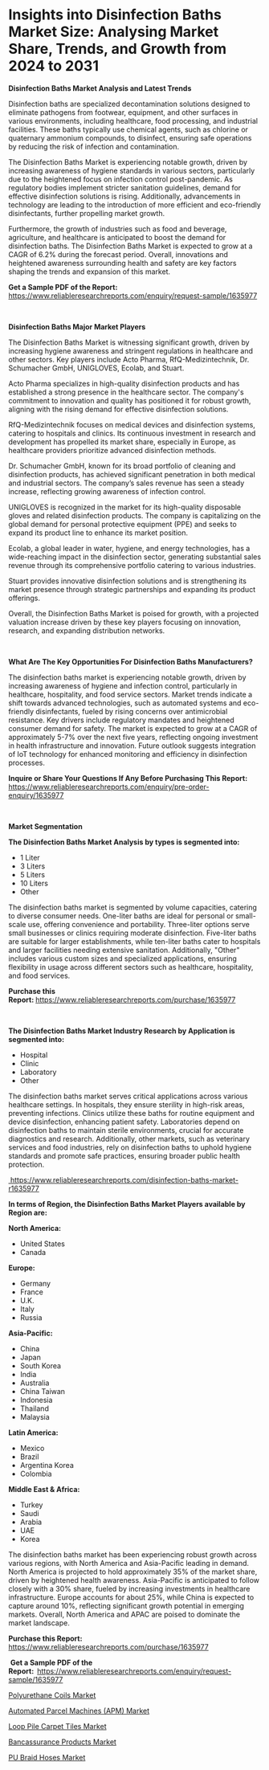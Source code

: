 <p><h1>Insights into Disinfection Baths Market Size: Analysing Market Share, Trends, and Growth from 2024 to 2031</h1></p><p><strong>Disinfection Baths Market Analysis and Latest Trends</strong></p>
<p><p>Disinfection baths are specialized decontamination solutions designed to eliminate pathogens from footwear, equipment, and other surfaces in various environments, including healthcare, food processing, and industrial facilities. These baths typically use chemical agents, such as chlorine or quaternary ammonium compounds, to disinfect, ensuring safe operations by reducing the risk of infection and contamination.</p><p>The Disinfection Baths Market is experiencing notable growth, driven by increasing awareness of hygiene standards in various sectors, particularly due to the heightened focus on infection control post-pandemic. As regulatory bodies implement stricter sanitation guidelines, demand for effective disinfection solutions is rising. Additionally, advancements in technology are leading to the introduction of more efficient and eco-friendly disinfectants, further propelling market growth.</p><p>Furthermore, the growth of industries such as food and beverage, agriculture, and healthcare is anticipated to boost the demand for disinfection baths. The Disinfection Baths Market is expected to grow at a CAGR of 6.2% during the forecast period. Overall, innovations and heightened awareness surrounding health and safety are key factors shaping the trends and expansion of this market.</p></p>
<p><strong>Get a Sample PDF of the Report:&nbsp;</strong> <a href="https://www.reliableresearchreports.com/enquiry/request-sample/1635977">https://www.reliableresearchreports.com/enquiry/request-sample/1635977</a></p>
<p>&nbsp;</p>
<p><strong>Disinfection Baths Major Market Players</strong></p>
<p><p>The Disinfection Baths Market is witnessing significant growth, driven by increasing hygiene awareness and stringent regulations in healthcare and other sectors. Key players include Acto Pharma, RfQ-Medizintechnik, Dr. Schumacher GmbH, UNIGLOVES, Ecolab, and Stuart. </p><p>Acto Pharma specializes in high-quality disinfection products and has established a strong presence in the healthcare sector. The company's commitment to innovation and quality has positioned it for robust growth, aligning with the rising demand for effective disinfection solutions. </p><p>RfQ-Medizintechnik focuses on medical devices and disinfection systems, catering to hospitals and clinics. Its continuous investment in research and development has propelled its market share, especially in Europe, as healthcare providers prioritize advanced disinfection methods.</p><p>Dr. Schumacher GmbH, known for its broad portfolio of cleaning and disinfection products, has achieved significant penetration in both medical and industrial sectors. The company’s sales revenue has seen a steady increase, reflecting growing awareness of infection control.</p><p>UNIGLOVES is recognized in the market for its high-quality disposable gloves and related disinfection products. The company is capitalizing on the global demand for personal protective equipment (PPE) and seeks to expand its product line to enhance its market position.</p><p>Ecolab, a global leader in water, hygiene, and energy technologies, has a wide-reaching impact in the disinfection sector, generating substantial sales revenue through its comprehensive portfolio catering to various industries.</p><p>Stuart provides innovative disinfection solutions and is strengthening its market presence through strategic partnerships and expanding its product offerings. </p><p>Overall, the Disinfection Baths Market is poised for growth, with a projected valuation increase driven by these key players focusing on innovation, research, and expanding distribution networks.</p></p>
<p>&nbsp;</p>
<p><strong>What Are The Key Opportunities For Disinfection Baths Manufacturers?</strong></p>
<p><p>The disinfection baths market is experiencing notable growth, driven by increasing awareness of hygiene and infection control, particularly in healthcare, hospitality, and food service sectors. Market trends indicate a shift towards advanced technologies, such as automated systems and eco-friendly disinfectants, fueled by rising concerns over antimicrobial resistance. Key drivers include regulatory mandates and heightened consumer demand for safety. The market is expected to grow at a CAGR of approximately 5-7% over the next five years, reflecting ongoing investment in health infrastructure and innovation. Future outlook suggests integration of IoT technology for enhanced monitoring and efficiency in disinfection processes.</p></p>
<p><strong>Inquire or Share Your Questions If Any Before Purchasing This Report:</strong> <a href="https://www.reliableresearchreports.com/enquiry/pre-order-enquiry/1635977">https://www.reliableresearchreports.com/enquiry/pre-order-enquiry/1635977</a></p>
<p>&nbsp;</p>
<p><strong>Market Segmentation</strong></p>
<p><strong>The Disinfection Baths Market Analysis by types is segmented into:</strong></p>
<p><ul><li>1 Liter</li><li>3 Liters</li><li>5 Liters</li><li>10 Liters</li><li>Other</li></ul></p>
<p><p>The disinfection baths market is segmented by volume capacities, catering to diverse consumer needs. One-liter baths are ideal for personal or small-scale use, offering convenience and portability. Three-liter options serve small businesses or clinics requiring moderate disinfection. Five-liter baths are suitable for larger establishments, while ten-liter baths cater to hospitals and larger facilities needing extensive sanitation. Additionally, "Other" includes various custom sizes and specialized applications, ensuring flexibility in usage across different sectors such as healthcare, hospitality, and food services.</p></p>
<p><strong>Purchase this Report:&nbsp;</strong><a href="https://www.reliableresearchreports.com/purchase/1635977">https://www.reliableresearchreports.com/purchase/1635977</a></p>
<p>&nbsp;</p>
<p><strong>The Disinfection Baths Market Industry Research by Application is segmented into:</strong></p>
<p><ul><li>Hospital</li><li>Clinic</li><li>Laboratory</li><li>Other</li></ul></p>
<p><p>The disinfection baths market serves critical applications across various healthcare settings. In hospitals, they ensure sterility in high-risk areas, preventing infections. Clinics utilize these baths for routine equipment and device disinfection, enhancing patient safety. Laboratories depend on disinfection baths to maintain sterile environments, crucial for accurate diagnostics and research. Additionally, other markets, such as veterinary services and food industries, rely on disinfection baths to uphold hygiene standards and promote safe practices, ensuring broader public health protection.</p></p>
<p><a href="https://www.reliableresearchreports.com/disinfection-baths-market-r1635977">&nbsp;https://www.reliableresearchreports.com/disinfection-baths-market-r1635977</a></p>
<p><strong>In terms of Region, the Disinfection Baths Market Players available by Region are:</strong></p>
<p>
    <p> <strong> North America: </strong>
        <ul>
            <li>United States</li>
            <li>Canada</li>
        </ul>
        </p> 
    <p> <strong> Europe: </strong>
        <ul>
            <li>Germany</li>
            <li>France</li>
            <li>U.K.</li>
            <li>Italy</li>
            <li>Russia</li>
        </ul>
        </p> 
    <p> <strong> Asia-Pacific: </strong>
        <ul>
            <li>China</li>
            <li>Japan</li>
            <li>South Korea</li>
            <li>India</li>
            <li>Australia</li>
            <li>China Taiwan</li>
            <li>Indonesia</li>
            <li>Thailand</li>
            <li>Malaysia</li>
        </ul>
        </p> 
    <p> <strong> Latin America: </strong>
        <ul>
            <li>Mexico</li>
            <li>Brazil</li>
            <li>Argentina Korea</li>
            <li>Colombia</li>
        </ul>
        </p> 
    <p> <strong> Middle East & Africa: </strong>
        <ul>
            <li>Turkey</li>
            <li>Saudi</li>
            <li>Arabia</li>
            <li>UAE</li>
            <li>Korea</li>
        </ul>
    </p>
    </p>
<p><p>The disinfection baths market has been experiencing robust growth across various regions, with North America and Asia-Pacific leading in demand. North America is projected to hold approximately 35% of the market share, driven by heightened health awareness. Asia-Pacific is anticipated to follow closely with a 30% share, fueled by increasing investments in healthcare infrastructure. Europe accounts for about 25%, while China is expected to capture around 10%, reflecting significant growth potential in emerging markets. Overall, North America and APAC are poised to dominate the market landscape.</p></p>
<p><strong>Purchase this Report: </strong><a href="https://www.reliableresearchreports.com/purchase/1635977">https://www.reliableresearchreports.com/purchase/1635977</a></p>
<p>&nbsp;<strong>Get a Sample PDF of the Report:&nbsp;&nbsp;</strong><a href="https://www.reliableresearchreports.com/enquiry/request-sample/1635977">https://www.reliableresearchreports.com/enquiry/request-sample/1635977</a></p>
<p><strong></strong></p>
<p><p><a href="https://github.com/napierswinnyfg/Market-Research-Report-List-1/blob/main/polyurethane-coils-market.md">Polyurethane Coils Market</a></p><p><a href="https://medium.com/@fahadahmed223/what-factors-will-influence-the-automated-parcel-machines-apm-market-in-the-coming-years-1d7b23c005ea">Automated Parcel Machines (APM) Market</a></p><p><a href="https://issuu.com/reportprime-2/docs/loop-pile-carpet-tiles-market-size-_9fecd8c7da13f2">Loop Pile Carpet Tiles Market</a></p><p><a href="https://www.linkedin.com/pulse/global-perspectives-bancassurance-products-market-trends-forecast-pb8ee">Bancassurance Products Market</a></p><p><a href="https://github.com/AshikRahman991/Market-Research-Report-List-1/blob/main/pu-braid-hoses-market.md">PU Braid Hoses Market</a></p></p>